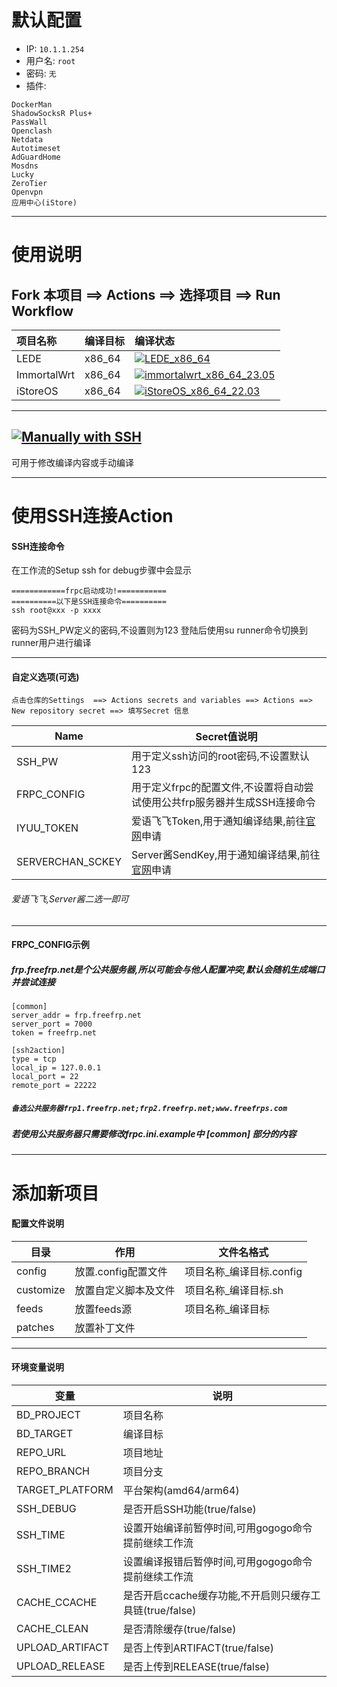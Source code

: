 # 默认配置

- IP: `10.1.1.254`
- 用户名: `root`
- 密码: `无`
- 插件:
```
DockerMan
ShadowSocksR Plus+
PassWall
Openclash
Netdata
Autotimeset
AdGuardHome
Mosdns
Lucky
ZeroTier
Openvpn
应用中心(iStore)
```

---
# 使用说明

## Fork 本项目  ==>  Actions  ==>  选择项目  ==>  Run Workflow

|项目名称|编译目标|编译状态|
|:--|:--|:--|
|LEDE|x86_64|[![LEDE_x86_64](https://github.com/lmxslpc/OpenWrt-Build-System/actions/workflows/LEDE_x86_64.yml/badge.svg)](https://github.com/lmxslpc/OpenWrt-Build-System/actions/workflows/LEDE_x86_64.yml)|
|ImmortalWrt|x86_64|[![immortalwrt_x86_64_23.05](https://github.com/lmxslpc/OpenWrt-Build-System/actions/workflows/immortalwrt_x86_64.yml/badge.svg)](https://github.com/lmxslpc/OpenWrt-Build-System/actions/workflows/immortalwrt_x86_64.yml)|
|iStoreOS|x86_64|[![iStoreOS_x86_64_22.03](https://github.com/lmxslpc/OpenWrt-Build-System/actions/workflows/istoreos_x86_64_22.03.yml/badge.svg)](https://github.com/lmxslpc/OpenWrt-Build-System/actions/workflows/istoreos_x86_64_22.03.yml)|
   
---

## [![Manually with SSH](https://github.com/lmxslpc/OpenWrt-Build-System/actions/workflows/Manually%20with%20SSH.yml/badge.svg?branch=master&event=workflow_dispatch)](https://github.com/lmxslpc/OpenWrt-Build-System/actions/workflows/Manually%20with%20SSH.yml)
可用于修改编译内容或手动编译
  
   

---
# 使用SSH连接Action

#### SSH连接命令

在工作流的Setup ssh for debug步骤中会显示
```
============frpc启动成功!===========
==========以下是SSH连接命令==========
ssh root@xxx -p xxxx
```
密码为SSH_PW定义的密码,不设置则为123
登陆后使用su runner命令切换到runner用户进行编译
   
---
#### 自定义选项(可选)
```
点击仓库的Settings  ==> Actions secrets and variables ==> Actions ==> New repository secret ==> 填写Secret 信息
```
|Name |Secret值说明|
|----------|--------------------------------------------------|
|SSH_PW|   用于定义ssh访问的root密码,不设置默认123|
| FRPC_CONFIG|  用于定义frpc的配置文件,不设置将自动尝试使用公共frp服务器并生成SSH连接命令|
| IYUU_TOKEN| 爱语飞飞Token,用于通知编译结果,前往[官网](https://iyuu.cn/)申请|
| SERVERCHAN_SCKEY| Server酱SendKey,用于通知编译结果,前往[官网](https://sct.ftqq.com/)申请|
###### 爱语飞飞,Server酱二选一即可
  

---
#### FRPC_CONFIG示例
##### frp.freefrp.net是个公共服务器,所以可能会与他人配置冲突,默认会随机生成端口并尝试连接
```
[common]
server_addr = frp.freefrp.net  
server_port = 7000
token = freefrp.net

[ssh2action]     
type = tcp
local_ip = 127.0.0.1
local_port = 22
remote_port = 22222   
```
##### `备选公共服务器frp1.freefrp.net;frp2.freefrp.net;www.freefrps.com`
##### 若使用公共服务器只需要修改frpc.ini.example中  [common]  部分的内容
   
---

# 添加新项目
   

#### 配置文件说明
| 目录         |         作用        |文件名格式                   |
| ------------| --------------------| --------------------|
| config      | 放置.config配置文件   |   项目名称_编译目标.config              |
| customize   | 放置自定义脚本及文件    |   项目名称_编译目标.sh             |
| feeds       | 放置feeds源           |    项目名称_编译目标            |
| patches     | 放置补丁文件           |                |
   
---   
#### 环境变量说明
|变量 |说明|
|----------|--------------------------------------------------|
|BD_PROJECT|   项目名称|
|  BD_TARGET|  编译目标|
| REPO_URL| 项目地址|
| REPO_BRANCH|  项目分支|
| TARGET_PLATFORM|  平台架构(amd64/arm64)|
| SSH_DEBUG| 是否开启SSH功能(true/false)|
| SSH_TIME|    设置开始编译前暂停时间,可用gogogo命令提前继续工作流|
|SSH_TIME2|   设置编译报错后暂停时间,可用gogogo命令提前继续工作流|
| CACHE_CCACHE  |    是否开启ccache缓存功能,不开启则只缓存工具链(true/false)|
| CACHE_CLEAN  |    是否清除缓存(true/false)|
| UPLOAD_ARTIFACT|   是否上传到ARTIFACT(true/false)|
| UPLOAD_RELEASE|    是否上传到RELEASE(true/false)|
